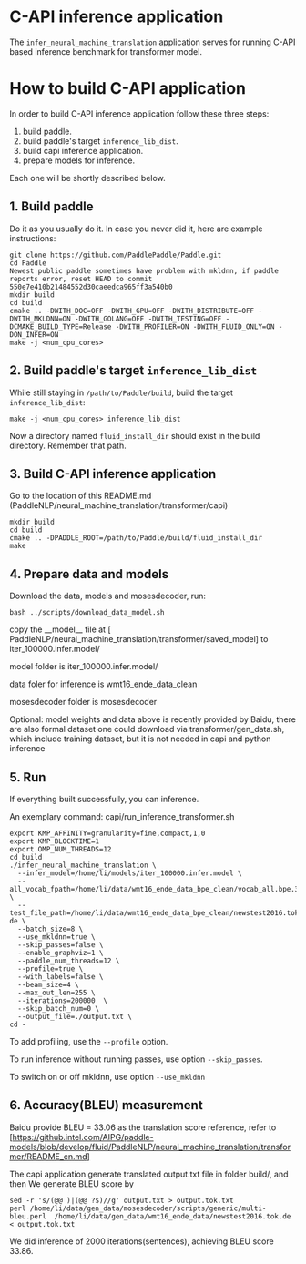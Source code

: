 # C-API inference application
The `infer_neural_machine_translation` application serves for running C-API based
inference benchmark for transformer model.

# How to build C-API application
In order to build C-API inference application follow these three steps:
1. build paddle.
2. build paddle's target `inference_lib_dist`.
3. build capi inference application.
4. prepare models for inference.

Each one will be shortly described below.
## 1. Build paddle
Do it as you usually do it. In case you never did it, here are example instructions:
```
git clone https://github.com/PaddlePaddle/Paddle.git
cd Paddle 
Newest public paddle sometimes have problem with mkldnn, if paddle reports error, reset HEAD to commit 550e7e410b21484552d30caeedca965ff3a540b0
mkdir build
cd build
cmake .. -DWITH_DOC=OFF -DWITH_GPU=OFF -DWITH_DISTRIBUTE=OFF -DWITH_MKLDNN=ON -DWITH_GOLANG=OFF -DWITH_TESTING=OFF -DCMAKE_BUILD_TYPE=Release -DWITH_PROFILER=ON -DWITH_FLUID_ONLY=ON -DON_INFER=ON
make -j <num_cpu_cores>
```
## 2. Build paddle's target `inference_lib_dist`
While still staying in `/path/to/Paddle/build`, build the target `inference_lib_dist`:
```
make -j <num_cpu_cores> inference_lib_dist
```
Now a directory named `fluid_install_dir` should exist in the build directory.
Remember that path.

## 3. Build C-API inference application
Go to the location of this README.md (PaddleNLP/neural_machine_translation/transformer/capi)
```
mkdir build
cd build
cmake .. -DPADDLE_ROOT=/path/to/Paddle/build/fluid_install_dir
make
```

## 4. Prepare data and models
Download the data, models and mosesdecoder, run:
```
bash ../scripts/download_data_model.sh  
```
copy the \_\_model\_\_ file at [ PaddleNLP/neural_machine_translation/transformer/saved_model] to iter_100000.infer.model/ 

model folder is iter_100000.infer.model/   

data foler for inference is wmt16_ende_data_clean  

mosesdecoder folder is mosesdecoder  

Optional: model weights and data above is recently provided by Baidu, there are also formal dataset one could download via transformer/gen_data.sh, which include training dataset, but it is not needed in capi and python inference

## 5. Run
If everything built successfully, you can inference.

An exemplary command: capi/run_inference_transformer.sh
```
export KMP_AFFINITY=granularity=fine,compact,1,0
export KMP_BLOCKTIME=1
export OMP_NUM_THREADS=12
cd build
./infer_neural_machine_translation \
  --infer_model=/home/li/models/iter_100000.infer.model \
  --all_vocab_fpath=/home/li/data/wmt16_ende_data_bpe_clean/vocab_all.bpe.32000 \
  --test_file_path=/home/li/data/wmt16_ende_data_bpe_clean/newstest2016.tok.bpe.32000.en-de \
  --batch_size=8 \
  --use_mkldnn=true \
  --skip_passes=false \
  --enable_graphviz=1 \
  --paddle_num_threads=12 \
  --profile=true \
  --with_labels=false \
  --beam_size=4 \
  --max_out_len=255 \
  --iterations=200000  \
  --skip_batch_num=0 \
  --output_file=./output.txt \
cd -
```
To add profiling, use the `--profile` option.

To run inference without running passes, use option `--skip_passes`.

To switch on or off mkldnn, use option `--use_mkldnn` 

## 6. Accuracy(BLEU) measurement
Baidu provide BLEU = 33.06 as the translation score reference, refer to [https://github.intel.com/AIPG/paddle-models/blob/develop/fluid/PaddleNLP/neural_machine_translation/transformer/README_cn.md]

The capi application generate translated output.txt file in folder build/, and then We generate BLEU score by  
```
sed -r 's/(@@ )|(@@ ?$)//g' output.txt > output.tok.txt
perl /home/li/data/gen_data/mosesdecoder/scripts/generic/multi-bleu.perl  /home/li/data/gen_data/wmt16_ende_data/newstest2016.tok.de < output.tok.txt
```
We did inference of 2000 iterations(sentences), achieving BLEU score 33.86.


